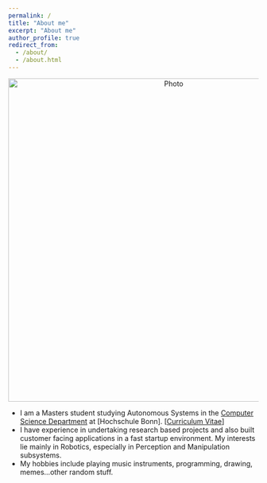 ```yaml
---
permalink: /
title: "About me"
excerpt: "About me"
author_profile: true
redirect_from: 
  - /about/
  - /about.html
---
```


<p align="center">
  <img src="https://njanirudh.github.io/files/large.jpg?raw=true" alt="Photo" style="width: 650px;"/> 
</p>

* I am a Masters student studying Autonomous Systems in the [Computer Science Department](https://www.h-brs.de/en/inf/study/master/autonomous-systems) at [Hochschule Bonn]. [[Curriculum Vitae](https://njanirudh.github.io/files/Anirudh_NJ_CV.pdf)]
* I have experience in undertaking research based projects and also built customer facing applications in a fast startup environment. My interests lie mainly in Robotics, especially in Perception and Manipulation subsystems. 
* My hobbies include playing music instruments, programming, drawing, memes...other random stuff.



